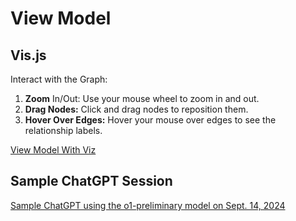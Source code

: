 # View Model

## Vis.js

Interact with the Graph:

1. **Zoom** In/Out: Use your mouse wheel to zoom in and out.
2. **Drag Nodes:** Click and drag nodes to reposition them.
3. **Hover Over Edges:** Hover your mouse over edges to see the relationship labels.

[View Model With Viz](view-model.html)

## Sample ChatGPT Session

[Sample ChatGPT using the o1-preliminary model on Sept. 14, 2024](https://chatgpt.com/share/66e58b98-964c-8001-9060-207114d7f470)